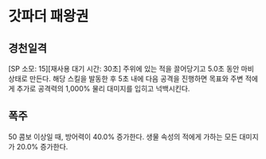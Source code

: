 # 갓파더 패왕권

## 경천일격

[SP 소모: 15][재사용 대기 시간: 30초] 주위에 있는 적을 끌어당기고 5.0초 동안 마비 상태로 만든다. 해당 스킬을 발동한 후 5초 내에 다음 공격을 진행하면 목표와 주변 적에게 추가로 공격력의 1,000% 물리 대미지를 입히고 넉백시킨다.

## 폭주

50 콤보 이상일 때, 방어력이 40.0% 증가한다. 생물 속성의 적에게 가하는 모든 대미지가 20.0% 증가한다.
